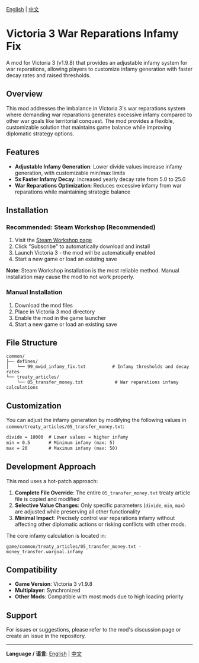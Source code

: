 [English](README.md) | [中文](README.zh.md)

# Victoria 3 War Reparations Infamy Fix

A mod for Victoria 3 (v1.9.8) that provides an adjustable infamy system for war reparations, allowing players to customize infamy generation with faster decay rates and raised thresholds.

## Overview

This mod addresses the imbalance in Victoria 3's war reparations system where demanding war reparations generates excessive infamy compared to other war goals like territorial conquest. The mod provides a flexible, customizable solution that maintains game balance while improving diplomatic strategy options.

## Features

- **Adjustable Infamy Generation**: Lower divide values increase infamy generation, with customizable min/max limits
- **5x Faster Infamy Decay**: Increased yearly decay rate from 5.0 to 25.0
- **War Reparations Optimization**: Reduces excessive infamy from war reparations while maintaining strategic balance

## Installation

### Recommended: Steam Workshop (Recommended)

1. Visit the [Steam Workshop page](https://steamcommunity.com/sharedfiles/filedetails/?id=3567979652)
2. Click "Subscribe" to automatically download and install
3. Launch Victoria 3 - the mod will be automatically enabled
4. Start a new game or load an existing save

**Note**: Steam Workshop installation is the most reliable method. Manual installation may cause the mod to not work properly.

### Manual Installation

1. Download the mod files
2. Place in Victoria 3 mod directory
3. Enable the mod in the game launcher
4. Start a new game or load an existing save

## File Structure

```
common/
├── defines/
│   └── 99_mwid_infamy_fix.txt          # Infamy thresholds and decay rates
└── treaty_articles/
    └── 05_transfer_money.txt            # War reparations infamy calculations
```

## Customization

You can adjust the infamy generation by modifying the following values in `common/treaty_articles/05_transfer_money.txt`:

```txt
divide = 10000  # Lower values = higher infamy
min = 0.5       # Minimum infamy (max: 5)
max = 20        # Maximum infamy (max: 50)
```

## Development Approach

This mod uses a hot-patch approach:

1. **Complete File Override**: The entire `05_transfer_money.txt` treaty article file is copied and modified
2. **Selective Value Changes**: Only specific parameters (`divide`, `min`, `max`) are adjusted while preserving all other functionality
3. **Minimal Impact**: Precisely control war reparations infamy without affecting other diplomatic actions or risking conflicts with other mods.

The core infamy calculation is located in:
```
game/common/treaty_articles/05_transfer_money.txt - money_transfer.wargoal.infamy
```

## Compatibility

- **Game Version**: Victoria 3 v1.9.8
- **Multiplayer**: Synchronized
- **Other Mods**: Compatible with most mods due to high loading priority

## Support

For issues or suggestions, please refer to the mod's discussion page or create an issue in the repository.

---

**Language / 语言**: [English](README.md) | [中文](README.zh.md)